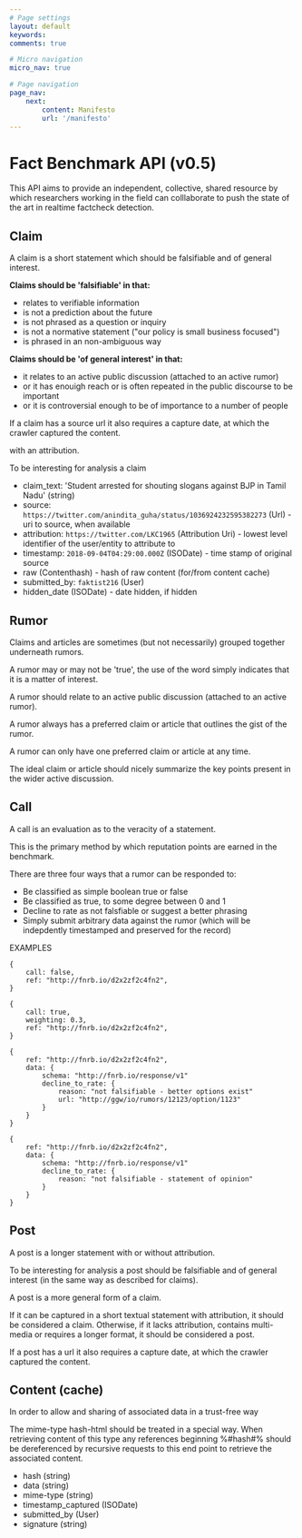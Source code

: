 ```yaml
---
# Page settings
layout: default
keywords:
comments: true

# Micro navigation
micro_nav: true

# Page navigation
page_nav:
    next:
        content: Manifesto
        url: '/manifesto'
---
```




# Fact Benchmark API (v0.5)

This API aims to provide an independent, collective, shared resource by which researchers working in the field can colllaborate to push the state of the art in realtime factcheck detection.

## Claim 

A claim is a short statement which should be 
falsifiable and of general interest.

**Claims should be 'falsifiable' in that:**
* relates to verifiable information 
* is not a prediction about the future
* is not phrased as a question or inquiry
* is not a normative statement ("our policy is small business focused")
* is phrased in an non-ambiguous way

**Claims should be 'of general interest' in that:**
* it relates to an active public discussion (attached to an active rumor)
* or it has enouigh reach or is often repeated in the public discourse to be important
* or it is controversial enough to be of importance to a number of people

If a claim has a source url it also requires a capture date, at which the crawler captured the content. 

with an attribution.

To be interesting for analysis a claim 

+ claim_text: 'Student arrested for shouting slogans against BJP in Tamil Nadu' (string)
+ source: `https://twitter.com/anindita_guha/status/1036924232595382273` (Url) - uri to source, when available
+ attribution: `https://twitter.com/LKC1965` (Attribution Uri) - lowest level identifier of the user/entity to attribute to
+ timestamp: `2018-09-04T04:29:00.000Z` (ISODate) - time stamp of original source
+ raw (Contenthash) - hash of raw content (for/from content cache)
+ submitted_by: `faktist216` (User)
+ hidden_date (ISODate) - date hidden, if hidden


## Rumor 

Claims and articles are sometimes (but not necessarily) 
grouped together underneath rumors. 

A rumor may or may not be 'true', the use of the word simply indicates that it is a matter of interest. 

A rumor should relate to an active public discussion (attached to an active rumor).

A rumor always has a preferred claim or article that outlines the gist of the rumor.

A rumor can only have one preferred claim or article at any time.

The ideal claim or article should nicely summarize the key points present in the wider active discussion.


## Call

A call is an evaluation as to the veracity of a statement. 

This is the primary method by which reputation points are earned in the benchmark. 

There are three four ways that a rumor can be responded to:
* Be classified as simple boolean true or false
* Be classified as true, to some degree between 0 and 1
* Decline to rate as not falsfiable or suggest a better phrasing
* Simply submit arbitrary data against the rumor (which will be indepdently timestamped and preserved for the record)



EXAMPLES
```
{
	call: false,
	ref: "http://fnrb.io/d2x2zf2c4fn2",
}
```

```
{ 
	call: true,
	weighting: 0.3,
	ref: "http://fnrb.io/d2x2zf2c4fn2",
}
```

```
{ 
	ref: "http://fnrb.io/d2x2zf2c4fn2",	
	data: {
		schema: "http://fnrb.io/response/v1"
		decline_to_rate: {
			reason: "not falsifiable - better options exist"
			url: "http://ggw/io/rumors/12123/option/1123"
		}
	}
}
```

```
{ 
	ref: "http://fnrb.io/d2x2zf2c4fn2",
	data: {
		schema: "http://fnrb.io/response/v1"
		decline_to_rate: {
			reason: "not falsifiable - statement of opinion"
		}
	}
} 
```



## Post  

A post is a longer statement with or without attribution. 

To be interesting for analysis a post should be 
falsifiable and of general interest (in the same way
as described for claims).

A post is a more general form of a claim. 

If it can be captured in a short textual statement with attribution, it should be considered a claim. Otherwise, if it lacks attribution, contains multi-media or requires a longer format, it should be considered a post. 

If a post has a url it also requires a capture date, at which the crawler captured the content. 

## Content (cache) 

In order to allow and sharing of associated data in a trust-free way 

The mime-type hash-html should be treated in a special way. When retrieving content of this type any references beginning %#hash#% should be dereferenced by recursive requests to this end point to retrieve the associated content.

+ hash (string)
+ data (string)
+ mime-type (string)
+ timestamp_captured (ISODate)
+ submitted_by (User)
+ signature (string)
